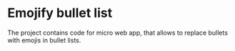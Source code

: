 # Emojify bullet list

The project contains code for micro web app, that allows to replace bullets with emojis in bullet lists.